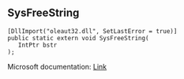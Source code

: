 ## SysFreeString

```
[DllImport("oleaut32.dll", SetLastError = true)]
public static extern void SysFreeString(
   IntPtr bstr
);
```

Microsoft documentation: [Link](https://docs.microsoft.com/en-us/windows/win32/api/oleauto/nf-oleauto-sysfreestring)
